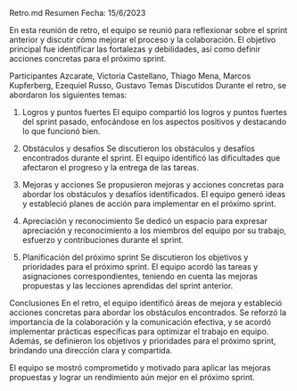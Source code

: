 Retro.md
Resumen
Fecha: 15/6/2023

En esta reunión de retro, el equipo se reunió para reflexionar sobre el sprint anterior y discutir cómo mejorar el proceso y la colaboración. El objetivo principal fue identificar las fortalezas y debilidades, así como definir acciones concretas para el próximo sprint.

Participantes
Azcarate, Victoria
Castellano, Thiago
Mena, Marcos
Kupferberg, Ezequiel
Russo, Gustavo
Temas Discutidos
Durante el retro, se abordaron los siguientes temas:

1. Logros y puntos fuertes
El equipo compartió los logros y puntos fuertes del sprint pasado, enfocándose en los aspectos positivos y destacando lo que funcionó bien.

2. Obstáculos y desafíos
Se discutieron los obstáculos y desafíos encontrados durante el sprint. El equipo identificó las dificultades que afectaron el progreso y la entrega de las tareas.

3. Mejoras y acciones
Se propusieron mejoras y acciones concretas para abordar los obstáculos y desafíos identificados. El equipo generó ideas y estableció planes de acción para implementar en el próximo sprint.

4. Apreciación y reconocimiento
Se dedicó un espacio para expresar apreciación y reconocimiento a los miembros del equipo por su trabajo, esfuerzo y contribuciones durante el sprint.

5. Planificación del próximo sprint
Se discutieron los objetivos y prioridades para el próximo sprint. El equipo acordó las tareas y asignaciones correspondientes, teniendo en cuenta las mejoras propuestas y las lecciones aprendidas del sprint anterior.

Conclusiones
En el retro, el equipo identificó áreas de mejora y estableció acciones concretas para abordar los obstáculos encontrados. Se reforzó la importancia de la colaboración y la comunicación efectiva, y se acordó implementar prácticas específicas para optimizar el trabajo en equipo. Además, se definieron los objetivos y prioridades para el próximo sprint, brindando una dirección clara y compartida.

El equipo se mostró comprometido y motivado para aplicar las mejoras propuestas y lograr un rendimiento aún mejor en el próximo sprint.